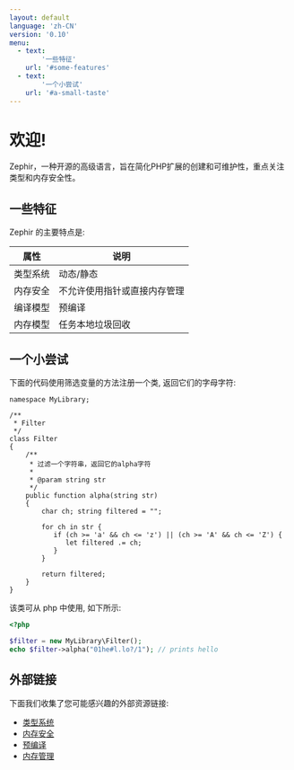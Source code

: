 ```yaml
---
layout: default
language: 'zh-CN'
version: '0.10'
menu:
  - text:
        '一些特征'
    url: '#some-features'
  - text:
        '一个小尝试'
    url: '#a-small-taste' 
---
```

# 欢迎!

Zephir，一种开源的高级语言，旨在简化PHP扩展的创建和可维护性，重点关注类型和内存安全性。

<a name='some-features'></a>

## 一些特征

Zephir 的主要特点是:

| 属性   | 说明             |
| ---- | -------------- |
| 类型系统 | 动态/静态          |
| 内存安全 | 不允许使用指针或直接内存管理 |
| 编译模型 | 预编译            |
| 内存模型 | 任务本地垃圾回收       |

<a name='a-small-taste'></a>

## 一个小尝试

下面的代码使用筛选变量的方法注册一个类, 返回它们的字母字符:

```zephir
namespace MyLibrary;

/**
 * Filter
 */
class Filter
{
    /**
     * 过滤一个字符串，返回它的alpha字符
     *
     * @param string str
     */
    public function alpha(string str)
    {
        char ch; string filtered = "";

        for ch in str {
           if (ch >= 'a' && ch <= 'z') || (ch >= 'A' && ch <= 'Z') {
              let filtered .= ch;
           }
        }

        return filtered;
    }
}
```

该类可从 php 中使用, 如下所示:

```php
<?php

$filter = new MyLibrary\Filter();
echo $filter->alpha("01he#l.lo?/1"); // prints hello
```

<a name='external-links'></a>

## 外部链接

下面我们收集了您可能感兴趣的外部资源链接:

- [类型系统](https://en.wikipedia.org/wiki/Type_system)
- [内存安全](https://en.wikipedia.org/wiki/Memory_safety)
- [预编译](https://en.wikipedia.org/wiki/Ahead-of-time_compilation)
- [内存管理](https://en.wikipedia.org/wiki/Memory_management)
